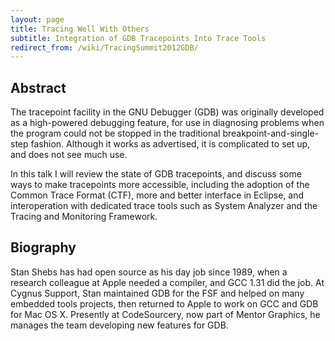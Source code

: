 ```yaml
---
layout: page
title: Tracing Well With Others
subtitle: Integration of GDB Tracepoints Into Trace Tools
redirect_from: /wiki/TracingSummit2012GDB/
---
```


## Abstract
The tracepoint facility in the GNU Debugger (GDB) was originally developed as a high-powered debugging feature, for use in diagnosing problems when the program could not be stopped in the traditional breakpoint-and-single-step fashion. Although it works as advertised, it is complicated to set up, and does not see much use.

In this talk I will review the state of GDB tracepoints, and discuss some ways to make tracepoints more accessible, including the adoption of the Common Trace Format (CTF), more and better interface in Eclipse, and interoperation with dedicated trace tools such as System Analyzer and the Tracing and Monitoring Framework.

## Biography
Stan Shebs has had open source as his day job since 1989, when a research colleague at Apple needed a compiler, and GCC 1.31 did the job. At Cygnus Support, Stan maintained GDB for the FSF and helped on many embedded tools projects, then returned to Apple to work on GCC and GDB for Mac OS X. Presently at CodeSourcery, now part of Mentor Graphics, he manages the team developing new features for GDB.
